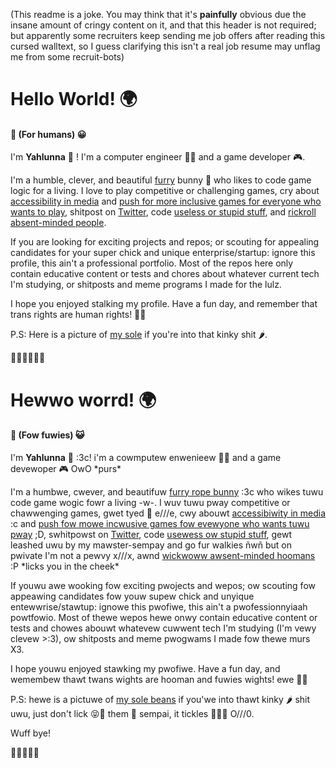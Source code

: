 (This readme is a joke. You may think that it's __painfully__ obvious due the insane amount of cringy content on it, and that this header is not required; but apparently some recruiters keep sending me job offers after reading this cursed walltext, so I guess clarifying this isn't a real job resume may unflag me from some recruit-bots) 

# Hello  World! 🌍
#### 👣 (For humans) 😀

I'm **Yahlunna** 🐰 ! I'm a computer engineer 👩‍💻 and a game developer 🎮.

I'm a humble, clever, and beautiful [furry](https://www.furaffinity.net/user/yahlunna/) bunny 🐇 who likes to code game logic for a living. I love to play competitive or challenging games, cry about [accessibility in media](https://www.destructoid.com/wp-content/uploads/2020/12/274413-DSD1.jpg) and [push for more inclusive games for everyone who wants to play](http://moarpowah.com/wp-content/uploads/2014/01/Touhou-Easy-Mode.png), shitpost on [Twitter](https://twitter.com/yahlunna), code [useless or stupid stuff](https://www.reddit.com/r/unrealengine/comments/noz6tp/bad_apple_but_it_is_rendered_in_160k/?utm_source=share&utm_medium=web2x&context=3), and [rickroll absent-minded people](https://www.youtube.com/watch?v=dQw4w9WgXcQ).

If you are looking for exciting projects and repos; or scouting for appealing candidates for your super chick and unique enterprise/startup: ignore this profile, this ain't a professional portfolio. Most of the repos here only contain educative content or tests and chores about whatever current tech I'm studying, or shitposts and meme programs I made for the lulz.

I hope you enjoyed stalking my profile. Have a fun day, and remember that trans rights are human rights! 🏳‍🌈

P.S: Here is a picture of [my sole](https://i.imgur.com/QjldITp.png) if you're into that kinky shit 🌶.

👯‍♀️👯‍👯‍👯‍👯‍



# Hewwo worrd! 🌍 
#### 🐾 (Fow fuwies) 😺

I'm **Yahlunna** 🐰 :3c! i'm a cowmputew enwenieew 👩‍💻 and a game devewoper 🎮 OwO \*purs\*

I'm a humbwe, cwever, and beautifuw [furry rope bunny](https://www.furaffinity.net/user/yahlunna/) :3c who wikes tuwu code game wogic fowr a living -w-. I wuv tuwu pway competitive or chawwenging games, gwet tyed 🧵 e///e, cwy abouwt [accessibiwity in media](https://www.destructoid.com/wp-content/uploads/2020/12/274413-DSD1.jpg) :c and [push fow mowe incwusive games fow evewyone who wants tuwu pway](http://moarpowah.com/wp-content/uploads/2014/01/Touhou-Easy-Mode.png) ;D, swhitpowst on [Twitter](https://twitter.com/yahlunna), code [usewess ow stupid stuff](https://www.reddit.com/r/unrealengine/comments/noz6tp/bad_apple_but_it_is_rendered_in_160k/?utm_source=share&utm_medium=web2x&context=3), gewt leashed uwu by my mawster-sempay and go fur walkies ñwñ but on pwivate I'm not a pewvy x///x, awnd [wickwoww awsent-minded hoomans](https://www.youtube.com/watch?v=dQw4w9WgXcQ) :P \*licks you in the cheek\*

If youwu awe wooking fow exciting pwojects and wepos; ow scouting fow appeawing candidates fow youw supew chick and unyique entewwrise/stawtup: ignowe this pwofiwe, this ain't a pwofessionnyiaah powtfowio. Most of thewe wepos hewe onwy contain educative content or tests and chowes abouwt whatevew cuwwent tech I'm studying (I'm vewy clevew >:3), ow shitposts and meme pwogwams I made fow thewe murs X3. 

I hope youwu enjoyed stawking my pwofiwe. Have a fun day, and wemembew thawt twans wights are hooman and fuwies wights! ewe 🏳‍🌈

P.S: hewe is a pictuwe of [my sole beans](https://i.imgur.com/QjldITp.png) if you'we into thawt kinky 🌶 shit uwu, just don't lick 😝👅 them 🦶 sempai, it tickles 🤣🥰🥵 O///0. 

Wuff bye!

👯‍👯‍👯‍👯‍👯‍
